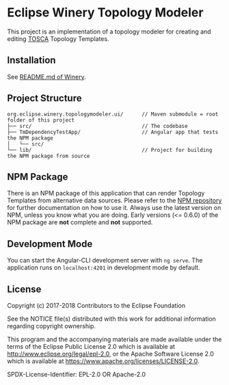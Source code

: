 # Eclipse Winery Topology Modeler

This project is an implementation of a topology modeler for creating and editing [TOSCA] Topology Templates.

## Installation

See [README.md of Winery](../README.md).

## Project Structure

```
org.eclipse.winery.topologymodeler.ui/      // Maven submodule = root folder of this project
├── src/                                    // The codebase
├── TmDependencyTestApp/                    // Angular app that tests the NPM package
│   └── src/
└── lib/                                    // Project for building the NPM package from source
```

## NPM Package

There is an NPM package of this application that can render Topology Templates from alternative data sources.
Please refer to the [NPM repository] for further documentation on how to use it.
Always use the latest version on NPM, unless you know what you are doing.
Early versions (<= 0.6.0) of the NPM package are __not__ complete and __not__ supported.

## Development Mode

You can start the Angular-CLI development server with `ng serve`.
The application runs on `localhost:4201` in development mode by default.

## License
Copyright (c) 2017-2018 Contributors to the Eclipse Foundation

See the NOTICE file(s) distributed with this work for additional
information regarding copyright ownership.

This program and the accompanying materials are made available under the
terms of the Eclipse Public License 2.0 which is available at
http://www.eclipse.org/legal/epl-2.0, or the Apache Software License 2.0
which is available at https://www.apache.org/licenses/LICENSE-2.0.

SPDX-License-Identifier: EPL-2.0 OR Apache-2.0

 [Apache License v2.0]: http://www.apache.org/licenses/LICENSE-2.0.html
 [Eclipse Public License v2.0]: http://www.eclipse.org/legal/epl-v20.html
 [TOSCA]: https://www.oasis-open.org/committees/tosca/
 [NPM repository]: https://www.npmjs.com/package/@winery/topologymodeler
